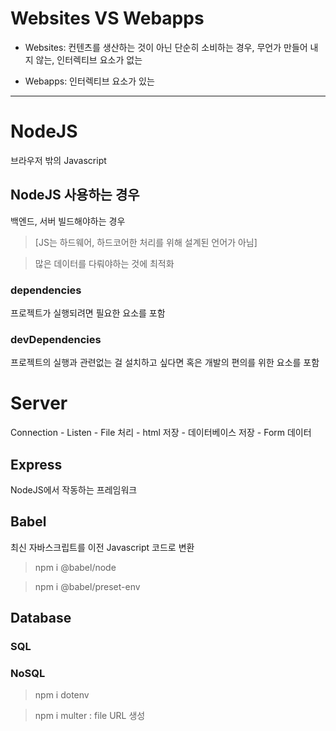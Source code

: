 # Websites VS Webapps
- Websites: 컨텐츠를 생산하는 것이 아닌 단순히 소비하는 경우, 무언가 만들어 내지 않는, 인터렉티브 요소가 없는

- Webapps: 인터렉티브 요소가 있는

---

# NodeJS
브라우저 밖의 Javascript

## NodeJS 사용하는 경우
백엔드, 서버 빌드해야하는 경우

> [JS는 하드웨어, 하드코어한 처리를 위해 설계된 언어가 아님]

> 많은 데이터를 다뤄야하는 것에 최적화

### dependencies
프로젝트가 실행되려면 필요한 요소를 포함

### devDependencies
프로젝트의 실행과 관련없는 걸 설치하고 싶다면 혹은 개발의 편의를 위한 요소를 포함

# Server
Connection - Listen - File 처리 - html 저장 - 데이터베이스 저장 - Form 데이터

## Express
NodeJS에서 작동하는 프레임워크

## Babel
최신 자바스크립트를 이전 Javascript 코드로 변환

> npm i @babel/node

> npm i @babel/preset-env

## Database

### SQL

### NoSQL

> npm i dotenv

> npm i multer : file URL 생성